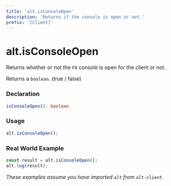 ```yaml
---
title: 'alt.isConsoleOpen'
description: 'Returns if the console is open or not.'
prefix: '[Client]'
---
```


# alt.isConsoleOpen

Returns whether or not the `F8` console is open for the client or not.

Returns a `boolean`. (true / false)

### Declaration

```typescript
isConsoleOpen(): boolean
```

### Usage

```js
alt.isConsoleOpen();
```

### Real World Example

```js
const result = alt.isConsoleOpen();
alt.log(result);
```

_These examples assume you have imported `alt` from `alt-client`._